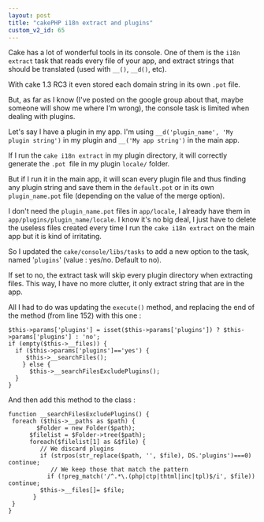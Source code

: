 ```yaml
---
layout: post
title: "cakePHP i18n extract and plugins"
custom_v2_id: 65
---
```


<p>Cake has a lot of wonderful tools in its console. One of them is the <code>i18n extract</code> task that reads every file of your app, and extract strings that should be translated (used with <code>__()</code>, <code>__d()</code>, etc).</p>
<p>With cake 1.3 RC3 it even stored each domain string in its own <code>.pot</code> file.</p>
<p>But, as far as I know (I've posted on the google group about that, maybe someone will show me where I'm wrong), the console task is limited when dealing with plugins.</p>
<p>Let's say I have a plugin in my app. I'm using <code>__d('plugin_name', 'My plugin string')</code> in my plugin and <code>__('My app string')</code> in the main app.</p>
<p>If I run the <code>cake i18n extract</code> in my plugin directory, it will correctly generate the <code>.pot </code>file in my plugin <code>locale/</code> folder.</p>
<p>But if I run it in the main app, it will scan every plugin file and thus finding any plugin string and save them in the <code>default.pot</code> or in its own <code>plugin_name.pot</code> file (depending on the value of the merge option).</p>
<p>I don't need the <code>plugin_name.pot</code> files in <code>app/locale</code>, I already have them in <code>app/plugins/plugin_name/locale</code>. I know it's no big deal, I just have to delete the useless files created every time I run the <code>cake i18n extract</code> on the main app but it is kind of irritating.</p>
<p>So I updated the <code>cake/console/libs/tasks</code> to add a new option to the task, named '<code>plugins</code>' (value : yes/no. Default to no).</p>
<p>If set to no, the extract task will skip every plugin directory when extracting files. This way, I have no more clutter, it only extract string that are in the app.</p>
<p>All I had to do was updating the <code>execute()</code> method, and replacing the end of the method (from line 152) with this one :</p>
<pre lang="php"><code lang="php">$this-&gt;params['plugins'] = isset($this-&gt;params['plugins']) ? $this-&gt;params['plugins'] : 'no';<br />if (empty($this-&gt;__files)) {<br />	if ($this-&gt;params['plugins']=='yes') {<br />		$this-&gt;__searchFiles();<br />	} else {<br />		$this-&gt;__searchFilesExcludePlugins();<br />	}<br />}</code></pre>
<p>And then add this method to the class :</p>
<pre lang="php"><code lang="php">function __searchFilesExcludePlugins() {<br />	foreach ($this-&gt;__paths as $path) {<br />		$Folder = new Folder($path);<br />		$filelist = $Folder-&gt;tree($path);<br />		foreach($filelist[1] as &amp;$file) {<br />			// We discard plugins<br />			if (strpos(str_replace($path, '', $file), DS.'plugins')===0) continue;<br />			// We keep those that match the pattern<br />			if (!preg_match('/^.*\.(php|ctp|thtml|inc|tpl)$/i', $file)) continue;<br />			$this-&gt;__files[]= $file;<br />		}<br />	}<br />}<br /></code></pre>